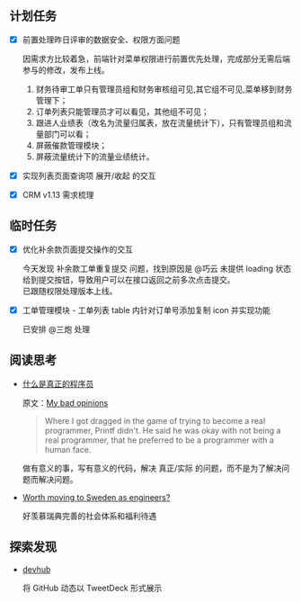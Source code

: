 ## 计划任务

- [x] 前置处理昨日评审的数据安全、权限方面问题

  因需求方比较着急，前端针对菜单权限进行前置优先处理，完成部分无需后端参与的修改，发布上线。

  1. 财务待审工单只有管理员组和财务审核组可见,其它组不可见,菜单移到财务管理下；
  2. 订单列表只能管理员才可以看见，其他组不可见；
  3. 跟进人业绩表（改名为流量归属表，放在流量统计下），只有管理员组和流量部门可以看；
  4. 屏蔽催款管理模块；
  5. 屏蔽流量统计下的流量业绩统计。

- [x] 实现列表页面查询项 展开/收起 的交互

- [x] CRM v1.13 需求梳理

## 临时任务

- [x] 优化补余款页面提交操作的交互

  今天发现 补余款工单重复提交 问题，找到原因是 @巧云 未提供 loading 状态给到提交按钮，导致用户可以在接口返回之前多次点击提交。  
  已跟随权限处理版本上线。

- [x] 工单管理模块 - 工单列表 table 内针对订单号添加复制 icon 并实现功能

  已安排 @三炮 处理

## 阅读思考

- [什么是真正的程序员](https://www.cnblogs.com/xueweihan/p/5220513.html)

  原文：[My bad opinions](https://ferd.ca/the-little-printf.html)

  > Where I got dragged in the game of trying to become a real programmer, Printf didn't. He said he was okay with not being a real programmer, that he preferred to be a programmer with a human face.

  做有意义的事，写有意义的代码，解决 真正/实际 的问题，而不是为了解决问题而解决问题。

- [Worth moving to Sweden as engineers?](http://hongchao.me/living-and-working-in-sweden-as-engineers/)

  好羡慕瑞典完善的社会体系和福利待遇

## 探索发现

- [devhub](https://github.com/devhubapp/devhub)

  将 GitHub 动态以 TweetDeck 形式展示
